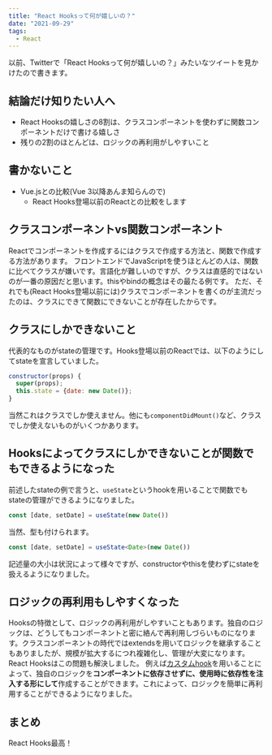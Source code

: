 ```yaml
---
title: "React Hooksって何が嬉しいの？"
date: "2021-09-29"
tags:
  - React
---
```


以前、Twitterで「React Hooksって何が嬉しいの？」みたいなツイートを見かけたので書きます。

## 結論だけ知りたい人へ
- React Hooksの嬉しさの8割は、クラスコンポーネントを使わずに関数コンポーネントだけで書ける嬉しさ
- 残りの2割のほとんどは、ロジックの再利用がしやすいこと

## 書かないこと
- Vue.jsとの比較(Vue 3以降あんま知らんので)
  - React Hooks登場以前のReactとの比較をします

## クラスコンポーネントvs関数コンポーネント
Reactでコンポーネントを作成するにはクラスで作成する方法と、関数で作成する方法があります。
フロントエンドでJavaScriptを使うほとんどの人は、関数に比べてクラスが嫌いです。言語化が難しいのですが、クラスは直感的ではないのが一番の原因だと思います。thisやbindの概念はその最たる例です。
ただ、それでも(React Hooks登場以前には)クラスでコンポーネントを書くのが主流だったのは、クラスにできて関数にできないことが存在したからです。

## クラスにしかできないこと
代表的なものがstateの管理です。Hooks登場以前のReactでは、以下のようにしてstateを宣言していました。
```js
constructor(props) {
  super(props);
  this.state = {date: new Date()};
}
```
当然これはクラスでしか使えません。他にも`componentDidMount()`など、クラスでしか使えないものがいくつかあります。

## Hooksによってクラスにしかできないことが関数でもできるようになった
前述したstateの例で言うと、`useState`というhookを用いることで関数でもstateの管理ができるようになりました。
```js
const [date, setDate] = useState(new Date())
```
当然、型も付けられます。
```ts
const [date, setDate] = useState<Date>(new Date())
```
記述量の大小は状況によって様々ですが、constructorやthisを使わずにstateを扱えるようになりました。

## ロジックの再利用もしやすくなった
Hooksの特徴として、ロジックの再利用がしやすいこともあります。独自のロジックは、どうしてもコンポーネントと密に絡んで再利用しづらいものになります。クラスコンポーネントの時代ではextendsを用いてロジックを継承することもありましたが、規模が拡大するにつれ複雑化し、管理が大変になります。
React Hooksはこの問題も解決しました。
例えば[カスタムhook](https://ja.reactjs.org/docs/hooks-custom.html)を用いることによって、独自のロジックを**コンポーネントに依存させずに、使用時に依存性を注入する形にして**作成することができます。これによって、ロジックを簡単に再利用することができるようになりました。

## まとめ
React Hooks最高！